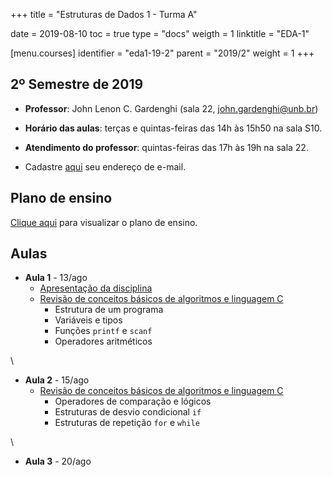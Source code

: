 +++
title = "Estruturas de Dados 1 - Turma A"

date = 2019-08-10
toc = true
type = "docs"
weigth = 1
linktitle = "EDA-1"

[menu.courses]
  identifier = "eda1-19-2"
  parent = "2019/2"
  weight = 1
+++

## 2º Semestre de 2019

* **Professor**: John Lenon C. Gardenghi (sala 22, <john.gardenghi@unb.br>)
* **Horário das aulas**: terças e quintas-feiras das 14h às 15h50 na sala S10.
* **Atendimento do professor**: quintas-feiras das 17h às 19h na sala 22.

* Cadastre [aqui](https://forms.gle/MMSQJP246yDj3Hfu9) seu endereço de e-mail.

## Plano de ensino

[Clique aqui](/courses/2019_2/eda1/plano_eda_1_19_2.pdf) para visualizar o plano de ensino.

## Aulas

* **Aula 1** - 13/ago
  * [Apresentação da disciplina](/courses/2019_2/eda1/aula1_slides.pdf)
  * [Revisão de conceitos básicos de algoritmos e linguagem C](/courses/2019_2/eda1/aula1.pdf)
     + Estrutura de um programa
     + Variáveis e tipos
     + Funções `printf` e `scanf`
     + Operadores aritméticos
    
\

* **Aula 2** - 15/ago
  * [Revisão de conceitos básicos de algoritmos e linguagem C](/courses/2019_2/eda1/aula2.pdf)
     * Operadores de comparação e lógicos
     * Estruturas de desvio condicional `if`
     * Estruturas de repetição `for` e `while`

\

* **Aula 3** - 20/ago

